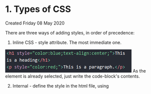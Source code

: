 # 1. Types of CSS
Created Friday 08 May 2020

There are three ways of adding styles, in order of precedence:

1. Inline CSS - style attribute. The most immediate one.

![](vault/2._CSS/1._CSS_Basics/1._Types_of_CSS/pasted_image001.png)
As the element is already selected, just write the code-block's contents.

2. Internal - define the style in the html file, using <style> tag in the head. Contents have selectors.

![](vault/2._CSS/1._CSS_Basics/1._Types_of_CSS/pasted_image002.png)

### The 3rd way, the most widely used - External CSS

* use a link tag. And as css is not an input, use href. It takes no input, so it is a closed tag.	

	<link rel="stylesheet" type="text/css" href="style.css" >

![](vault/2._CSS/1._CSS_Basics/1._Types_of_CSS/pasted_image.png)

* The CSS file contents are nothing but the content of the **style **tag.
* Each HTML file can have it's own styles.
* If we need multiple htmls to have the same style, we just link it to the same css.


Q) Why have a <style> sheet if we can add style to HTML:
A) There are many reasons for this:

1. Seperation of concerns, very very important in CS.
2. Multiple people might be working on the html. Integration will be quite difficult.
3. Reduces duplicacy.
4. Lets us get css files which are not saved on the server, or out computer. Like googlefonts etc. Which may be changing.


*****


* Internal and external styles are line order dependent.#main>p:nth-child(35)


